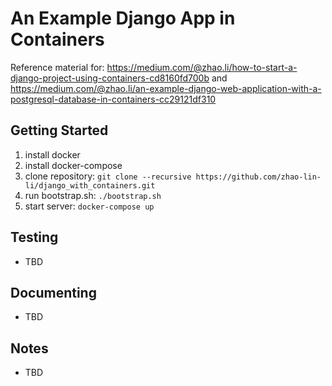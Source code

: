 # An Example Django App in Containers
Reference material for:
https://medium.com/@zhao.li/how-to-start-a-django-project-using-containers-cd8160fd700b
and
https://medium.com/@zhao.li/an-example-django-web-application-with-a-postgresql-database-in-containers-cc29121df310

Getting Started
---------------
1. install docker
2. install docker-compose
3. clone repository: `git clone --recursive https://github.com/zhao-lin-li/django_with_containers.git`
4. run bootstrap.sh: `./bootstrap.sh`
5. start server: `docker-compose up`

Testing
-------
* TBD

Documenting
-----------
* TBD

Notes
-----
* TBD
